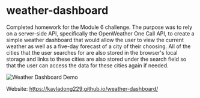 # weather-dashboard
Completed homework for the Module 6 challenge. The purpose was to rely on a server-side API, specifically the OpenWeather One Call API, to create a simple weather dashboard that would allow the user to view the current weather as well as a five-day forecast of a city of their choosing. All of the cities that the user searches for are also stored in the browser's local storage and links to these cities are also stored under the search field so that the user can access the data for these cities again if needed.

![Weather Dashboard Demo](https://user-images.githubusercontent.com/105991864/180677172-74095a7f-9fc6-4e20-9ba7-d11ad3ed1d8a.gif)

Website: https://kayladong229.github.io/weather-dashboard/